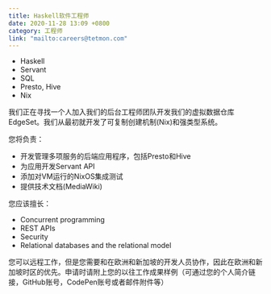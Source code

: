 ```yaml
---
title: Haskell软件工程师
date: 2020-11-28 13:09 +0800
category: 工程师
link: "mailto:careers@tetmon.com"
---
```


* Haskell
* Servant
* SQL
* Presto, Hive
* Nix

我们正在寻找一个人加入我们的后台工程师团队开发我们的虚拟数据仓库EdgeSet。我们从最初就开发了可复制创建机制(Nix)和强类型系统。

您将负责：

* 开发管理多项服务的后端应用程序，包括Presto和Hive
* 为应用开发Servant API
* 添加对VM运行的NixOS集成测试
* 提供技术文档(MediaWiki)

您应该擅长：

* Concurrent programming
* REST APIs
* Security
* Relational databases and the relational model

您可以远程工作，但是您需要和在欧洲和新加坡的开发人员协作，因此在欧洲和新加坡时区的优先。申请时请附上您的以往工作成果样例（可通过您的个人简介链接，GitHub账号，CodePen账号或者邮件附件等）

